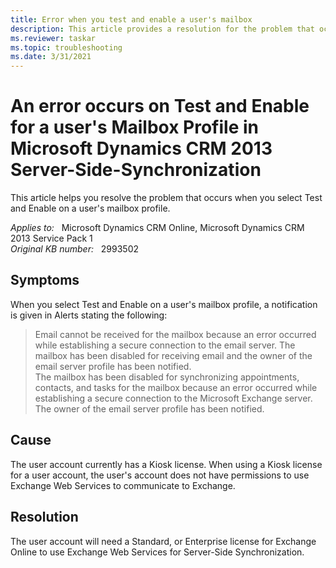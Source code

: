 ```yaml
---
title: Error when you test and enable a user's mailbox
description: This article provides a resolution for the problem that occurs when you select Test and Enable on a user's Mailbox Profile.
ms.reviewer: taskar
ms.topic: troubleshooting
ms.date: 3/31/2021
---
```

# An error occurs on Test and Enable for a user's Mailbox Profile in Microsoft Dynamics CRM 2013 Server-Side-Synchronization

This article helps you resolve the problem that occurs when you select Test and Enable on a user's mailbox profile.

_Applies to:_ &nbsp; Microsoft Dynamics CRM Online, Microsoft Dynamics CRM 2013 Service Pack 1  
_Original KB number:_ &nbsp; 2993502

## Symptoms

When you select Test and Enable on a user's mailbox profile, a notification is given in Alerts stating the following:

> Email cannot be received for the mailbox because an error occurred while establishing a secure connection to the email server. The mailbox has been disabled for receiving email and the owner of the email server profile has been notified.  
The mailbox has been disabled for synchronizing appointments, contacts, and tasks for the mailbox because an error occurred while establishing a secure connection to the Microsoft Exchange server. The owner of the email server profile has been notified.

## Cause

The user account currently has a Kiosk license. When using a Kiosk license for a user account, the user's account does not have permissions to use Exchange Web Services to communicate to Exchange.

## Resolution

The user account will need a Standard, or Enterprise license for Exchange Online to use Exchange Web Services for Server-Side Synchronization.
